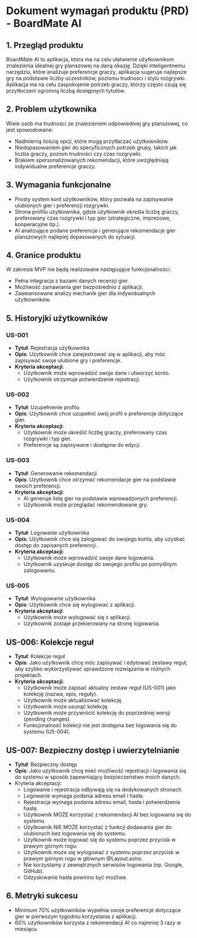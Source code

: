 # Dokument wymagań produktu (PRD) - BoardMate AI
## 1. Przegląd produktu
BoardMate AI to aplikacja, która ma na celu ułatwienie użytkownikom znalezienia idealnej gry planszowej na daną okazję. Dzięki inteligentnemu narzędziu, które analizuje preferencje graczy, aplikacja sugeruje najlepsze gry na podstawie liczby uczestników, poziomu trudności i stylu rozgrywki. Aplikacja ma na celu zaspokojenie potrzeb graczy, którzy często czują się przytłoczeni ogromną liczbą dostępnych tytułów.

## 2. Problem użytkownika
Wiele osób ma trudności ze znalezieniem odpowiedniej gry planszowej, co jest spowodowane:
- Nadmierną ilością opcji, które mogą przytłaczać użytkowników.
- Niedopasowaniem gier do specyficznych potrzeb grupy, takich jak liczba graczy, poziom trudności czy czas rozgrywki.
- Brakiem spersonalizowanych rekomendacji, które uwzględniają indywidualne preferencje graczy.

## 3. Wymagania funkcjonalne
- Prosty system kont użytkowników, który pozwala na zapisywanie ulubionych gier i preferencji rozgrywki.
- Strona profilu użytkownika, gdzie użytkownik określa liczbę graczy, preferowany czas rozgrywki i typ gier (strategiczne, imprezowe, kooperacyjne itp.).
- AI analizujące podane preferencje i generujące rekomendacje gier planszowych najlepiej dopasowanych do sytuacji.

## 4. Granice produktu
W zakresie MVP nie będą realizowane następujące funkcjonalności:
- Pełna integracja z bazami danych recenzji gier.
- Możliwość zamawiania gier bezpośrednio z aplikacji.
- Zaawansowane analizy mechanik gier dla indywidualnych użytkowników.

## 5. Historyjki użytkowników
### US-001
- **Tytuł**: Rejestracja użytkownika
- **Opis**: Użytkownik chce zarejestrować się w aplikacji, aby móc zapisywać swoje ulubione gry i preferencje.
- **Kryteria akceptacji**:
  - Użytkownik może wprowadzić swoje dane i utworzyć konto.
  - Użytkownik otrzymuje potwierdzenie rejestracji.

### US-002
- **Tytuł**: Uzupełnienie profilu
- **Opis**: Użytkownik chce uzupełnić swój profil o preferencje dotyczące gier.
- **Kryteria akceptacji**:
  - Użytkownik może określić liczbę graczy, preferowany czas rozgrywki i typ gier.
  - Preferencje są zapisywane i dostępne do edycji.

### US-003
- **Tytuł**: Generowanie rekomendacji
- **Opis**: Użytkownik chce otrzymać rekomendacje gier na podstawie swoich preferencji.
- **Kryteria akceptacji**:
  - AI generuje listę gier na podstawie wprowadzonych preferencji.
  - Użytkownik może przeglądać rekomendowane gry.

### US-004
- **Tytuł**: Logowanie użytkownika
- **Opis**: Użytkownik chce się zalogować do swojego konta, aby uzyskać dostęp do zapisanych preferencji.
- **Kryteria akceptacji**:
  - Użytkownik może wprowadzić swoje dane logowania.
  - Użytkownik uzyskuje dostęp do swojego profilu po pomyślnym zalogowaniu.

### US-005
- **Tytuł**: Wylogowanie użytkownika
- **Opis**: Użytkownik chce się wylogować z aplikacji.
- **Kryteria akceptacji**:
  - Użytkownik może wylogować się z aplikacji.
  - Użytkownik zostaje przekierowany na stronę logowania.

## US-006: Kolekcje reguł
- **Tytuł**: Kolekcje reguł
- **Opis**: Jako użytkownik chcę móc zapisywać i edytować zestawy reguł, aby szybko wykorzystywać sprawdzone rozwiązania w różnych projektach.
- **Kryteria akceptacji**:
  - Użytkownik może zapisać aktualny zestaw reguł (US-001) jako kolekcję (nazwa, opis, reguły).
  - Użytkownik może aktualizować kolekcję.
  - Użytkownik może usunąć kolekcję.
  - Użytkownik może przywrócić kolekcję do poprzedniej wersji (pending changes).
  - Funkcjonalność kolekcji nie jest dostępna bez logowania się do systemu (US-004).

## US-007: Bezpieczny dostęp i uwierzytelnianie
- **Tytuł**: Bezpieczny dostęp
- **Opis**: Jako użytkownik chcę mieć możliwość rejestracji i logowania się do systemu w sposób zapewniający bezpieczeństwo moich danych.
- Kryteria akceptacji:
  - Logowanie i rejestracja odbywają się na dedykowanych stronach.
  - Logowanie wymaga podania adresu email i hasła.
  - Rejestracja wymaga podania adresu email, hasła i potwierdzenia hasła.
  - Użytkownik MOŻE korzystać z rekomendacji AI bez logowania się do systemu.
  - Użytkownik NIE MOŻE korzystać z funkcji dodawania gier do ulubionych bez logowania się do systemu.
  - Użytkownik może logować się do systemu poprzez przycisk w prawym górnym rogu.
  - Użytkownik może się wylogować z systemu poprzez przycisk w prawym górnym rogu w głównym @Layout.astro.
  - Nie korzystamy z zewnętrznych serwisów logowania (np. Google, GitHub).
  - Odzyskiwanie hasła powinno być możliwe.

## 6. Metryki sukcesu
- Minimum 70% użytkowników wypełnia swoje preferencje dotyczące gier w pierwszym tygodniu korzystania z aplikacji.
- 60% użytkowników korzysta z rekomendacji AI co najmniej 3 razy w miesiącu.